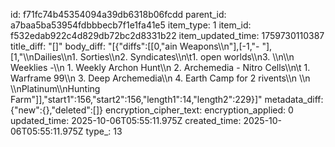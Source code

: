 id: f71fc74b45354094a39db6318b06fcdd
parent_id: a7baa5ba53954fdbbbecb7f1e1fa41e5
item_type: 1
item_id: f532edab922c4d829db72bc2d8331b22
item_updated_time: 1759730110387
title_diff: "[]"
body_diff: "[{\"diffs\":[[0,\"ain Weapons\\\n\"],[-1,\"- \"],[1,\"\\\nDailies\\\n1. Sorties\\\n2. Syndicates\\\n\\t1. open worlds\\\n3. \\\n\\\n  Weeklies -\\\n  1. Weekly Archon Hunt\\\n  2. Archemedia - Nitro Cells\\\n\\t  1. Warframe 99\\\n  3. Deep Archemedia\\\n  4. Earth Camp for 2 rivents\\\n  \\\n \\\nPlatinum\\\nHunting Farm\"]],\"start1\":156,\"start2\":156,\"length1\":14,\"length2\":229}]"
metadata_diff: {"new":{},"deleted":[]}
encryption_cipher_text: 
encryption_applied: 0
updated_time: 2025-10-06T05:55:11.975Z
created_time: 2025-10-06T05:55:11.975Z
type_: 13